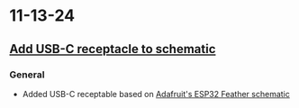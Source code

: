 # 11-13-24

## [Add USB-C receptacle to schematic](https://github.com/BTrujillo816/coffee-scale/issues/24)

### General

- Added USB-C receptable based on [Adafruit's ESP32 Feather schematic](https://github.com/BTrujillo816/coffee-scale/blob/main/documentation/assets/adafruit_products_FESP3_sch.png)

